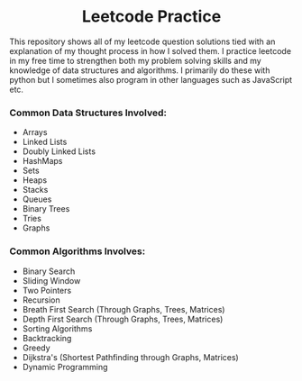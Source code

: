 <h1 align="center">Leetcode Practice</h1>

<p>This repository shows all of my leetcode question solutions tied with an explanation of my thought process in how I solved them. I practice leetcode in my free time to strengthen both my problem solving skills and my knowledge of data structures and algorithms. I primarily do these with python but I sometimes also program in other languages such as JavaScript etc.</p>
<h3>Common Data Structures Involved:</h3>
<ul>
  <li>Arrays</li>
  <li>Linked Lists</li>
  <li>Doubly Linked Lists</li>
  <li>HashMaps</li>
  <li>Sets</li>
  <li>Heaps</li>
  <li>Stacks</li>
  <li>Queues</li>
  <li>Binary Trees</li>
  <li>Tries</li>
  <li>Graphs</li>
</ul>

<h3>Common Algorithms Involves:</h3>
<ul>
  <li>Binary Search</li>
  <li>Sliding Window</li>
  <li>Two Pointers</li>
  <li>Recursion</li>
  <li>Breath First Search (Through Graphs, Trees, Matrices)</li>
  <li>Depth First Search (Through Graphs, Trees, Matrices)</li>
  <li>Sorting Algorithms</li>
  <li>Backtracking</li>
  <li>Greedy</li>
  <li>Dijkstra's (Shortest Pathfinding through Graphs, Matrices)</li>
  <li>Dynamic Programming</li>
</ul>
